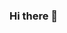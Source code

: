 ### Hi there 👋

<!--
**CastroJose/CastroJose** is a ✨ _special_ ✨ repository because its `README.md` (this file) appears on your GitHub profile.

- Soy estudiante del Instituto Tecnologico de Tijuana.
- De la carrera de Ingenieria en sistemas computacionales y soy de Sexto Semestre (:

Soy muy tolerante, me gusta el voleibol y me encanta la comida japonesa <3
Adoro a los perros de la raza pug ya que son muy lindo y tiernos <3

Si alguien juega en playstation o si tiene juegos de multiplatamforma le dejo mi nombre por si quiere jugar conmigo:
Ojo soy un manco jaja!! : ManoloCsstro18


| Horario | Lunes                              | Martes  | Miercoles | Jueves | Viernes |
|---------|------------------------------------|---------|-----------|--------|---------|
| 1pm-2pm | Ingenieria de sofware              | //      | //        | //     | //      |
| 2pm-3pm | Lenguajes de interfaz              | //      | //        | //     |         |
| 4pm-5pm | Taller de sistemas  Operativos     | //      | //        | //     | //      |
| 5pm-6pm | Lenguajes y automatas              | //      | //        | //     |         |
| 6pm-7pm | Administracion de  base de datos   | //      | //        | //     | //      |
| 7pm-8pm | Fundamentos de  telecomunicaciones | //      | //        | //     |         |


